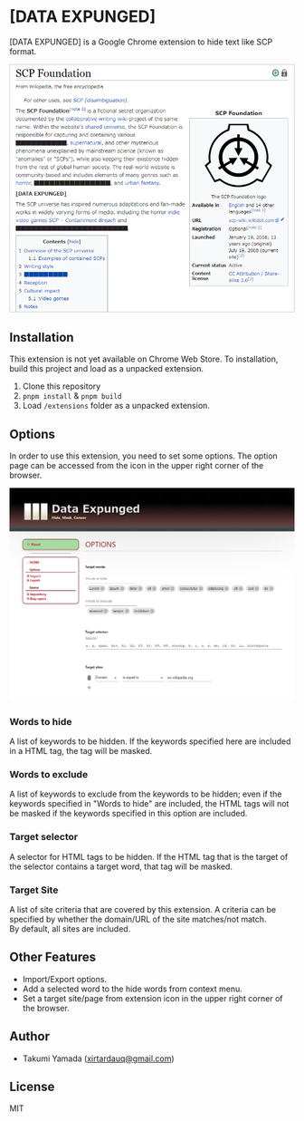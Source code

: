 # [DATA EXPUNGED]
[DATA EXPUNGED] is a Google Chrome extension to hide text like SCP format.

![](./img/example.png)

## Installation
This extension is not yet available on Chrome Web Store. To installation, build this project and load as a unpacked extension.

1. Clone this repository
1. `pnpm install` & `pnpm build`
1. Load `/extensions` folder as a unpacked extension.

## Options
In order to use this extension, you need to set some options. The option page can be accessed from the icon in the upper right corner of the browser.

![](./img/options.png)

### Words to hide
A list of keywords to be hidden. If the keywords specified here are included in a HTML tag, the tag will be masked.

### Words to exclude
A list of keywords to exclude from the keywords to be hidden; even if the keywords specified in "Words to hide" are included, the HTML tags will not be masked if the keywords specified in this option are included.

### Target selector
A selector for HTML tags to be hidden. If the HTML tag that is the target of the selector contains a target word, that tag will be masked.

### Target Site
A list of site criteria that are covered by this extension. A criteria can be specified by whether the domain/URL of the site matches/not match.  
By default, all sites are included.

## Other Features
- Import/Export options.
- Add a selected word to the hide words from context menu.
- Set a target site/page from extension icon in the upper right corner of the browser.

## Author
- Takumi Yamada (xirtardauq@gmail.com)

## License
MIT
